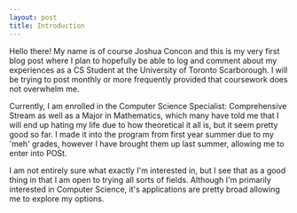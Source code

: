 ```yaml
---
layout: post
title: Introduction
---
```


Hello there! My name is of course Joshua Concon and this is my very first blog post where I plan to hopefully be able to log and comment about my experiences as a CS Student at the University of Toronto Scarborough. I will be trying to post monthly or more frequently provided that coursework does not overwhelm me.

Currently, I am enrolled in the Computer Science Specialist: Comprehensive Stream as well as a Major in Mathematics, which many have told me that I will end up hating my life due to how theoretical it all is, but it seem pretty good so far. I made it into the program from first year summer due to my 'meh' grades, however I have brought them up last summer, allowing me to enter into POSt.

I am not entirely sure what exactly I'm interested in, but I see that as a good thing in that I am open to trying all sorts of fields. Although I'm primarily interested in Computer Science, it's applications are pretty broad allowing me to explore my options.
